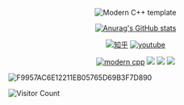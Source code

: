 <div id="title" align=center>

![Modern C++ template][github-sub-title:img]

[![Anurag's GitHub stats](https://github-readme-stats.vercel.app/api?username=NineNightMeow&show_icons=true&theme=tokyonight)](https://b23.tv/iEJTnPp)

[![知乎](https://img.shields.io/badge/%E7%9F%A5%E4%B9%8E-mq%E7%99%BD-yello)](https://www.zhihu.com/people/o4ze4r)
[![youtube](https://img.shields.io/badge/video-YouTube-red)](https://www.youtube.com/channel/UCey35Do4RGewqr-6EiaCJrg)

[![modern cpp](https://img.shields.io/badge/code-Modern%20C++-blue)](https://learn.microsoft.com/zh-cn/cpp/cpp/welcome-back-to-cpp-modern-cpp) 
![](https://img.shields.io/badge/讨厌-背刺-太抽象的无意义梗图-yellow) 
![](https://img.shields.io/badge/性格-内向-深思-条件性喜欢-red) 
![](https://img.shields.io/badge/爱好-计算机-算法-竞赛-二次元-板绘-red)

</div>

![F9957AC6E12211EB05765D69B3F7D890](https://github.com/user-attachments/assets/c2e3c1c2-95c3-4640-8224-424dfa03b23a)


![Visitor Count](https://profile-counter.glitch.me/Mq-b/count.svg)

[github-sub-title:img]: https://readme-typing-svg.herokuapp.com?font=Segoe+Script&center=true&lines=NineNightMeow.
